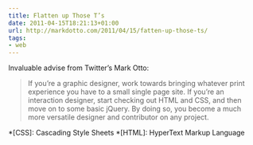 ```yaml
---
title: Flatten up Those T’s
date: 2011-04-15T18:21:13+01:00
url: http://markdotto.com/2011/04/15/fatten-up-those-ts/
tags:
- web
---
```

Invaluable advise from Twitter’s Mark Otto:

> If you’re a graphic designer, work towards bringing whatever print experience you have to a small single page site. If you’re an interaction designer, start checking out HTML and CSS, and then move on to some basic jQuery. By doing so, you become a much more versatile designer and contributor on any project.

*[CSS]: Cascading Style Sheets
*[HTML]: HyperText Markup Language
